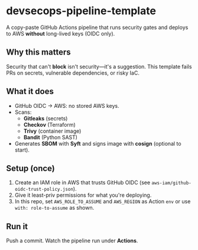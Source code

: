 # devsecops-pipeline-template
A copy-paste GitHub Actions pipeline that runs security gates and deploys to AWS **without** long-lived keys (OIDC only).

## Why this matters
Security that can't **block** isn't security—it's a suggestion. This template fails PRs on secrets, vulnerable dependencies, or risky IaC.

## What it does
- GitHub OIDC → AWS: no stored AWS keys.
- Scans:
  - **Gitleaks** (secrets)
  - **Checkov** (Terraform)
  - **Trivy** (container image)
  - **Bandit** (Python SAST)
- Generates **SBOM** with **Syft** and signs image with **cosign** (optional to start).

## Setup (once)
1) Create an IAM role in AWS that trusts GitHub OIDC (see `aws-iam/github-oidc-trust-policy.json`).
2) Give it least-priv permissions for what you're deploying.
3) In this repo, set `AWS_ROLE_TO_ASSUME` and `AWS_REGION` as Action `env` or use `with: role-to-assume` as shown.

## Run it
Push a commit. Watch the pipeline run under **Actions**.